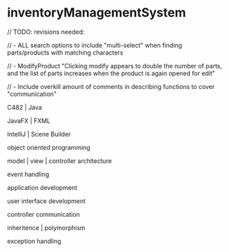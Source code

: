 # inventoryManagementSystem

// TODO: revisions needed:

// - ALL search options to include "multi-select" when finding parts/products with matching characters

// - ModifyProduct "Clicking modify appears to double the number of parts, and the list of parts increases when the product is again opened for edit"

// - Include overkill amount of comments in describing functions to cover "communication"



C482 | Java

JavaFX | FXML 

IntelliJ | Scene Builder

object oriented programming

model | view | controller architecture

event handling

application development

user interface development

controller communication

inheritence | polymorphism

exception handling

